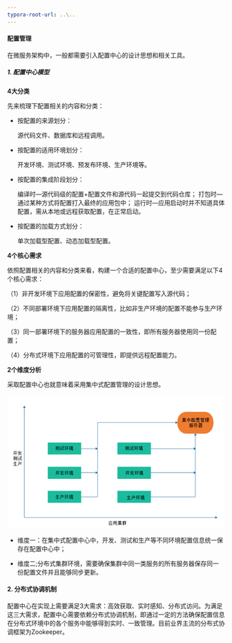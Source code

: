 ```yaml
---
typora-root-url: ..\..
---
```


#### 配置管理

在微服务架构中，一般都需要引入配置中心的设计思想和相关工具。

##### 1. 配置中心模型

**4大分类**

先来梳理下配置相关的内容和分类：

- 按配置的来源划分：

  源代码文件、数据库和远程调用。

- 按配置的适用环境划分：

  开发环境、测试环境、预发布环境、生产环境等。

- 按配置的集成阶段划分：

  编译时—源代码级的配置+配置文件和源代码一起提交到代码仓库； 打包时—通过某种方式将配置打入最终的应用包中； 运行时—应用启动时并不知道具体配置，需从本地或远程获取配置，在正常启动。

- 按配置的加载方式划分：

  单次加载型配置、动态加载型配置。

**4个核心需求**

依照配置相关的内容和分类来看，构建一个合适的配置中心，至少需要满足以下4个核心需求：

（1）非开发环境下应用配置的保密性，避免将关键配置写入源代码；

（2）不同部署环境下应用配置的隔离性，比如非生产环境的配置不能参与生产环境；

（3）同一部署环境下的服务器应用配置的一致性，即所有服务器使用同一份配置；

（4）分布式环境下应用配置的可管理性，即提供远程配置能力。

**2个维度分析**

采取配置中心也就意味着采用集中式配置管理的设计思想。

![集中式配置中心](/KnowHow/images/04/集中式配置中心.png)

- 维度一：在集中式配置中心中，开发、测试和生产等不同环境配置信息统一保存在配置中心中；

- 维度二;分布式集群环境，需要确保集群中同一类服务的所有服务器保存同一份配置文件并且能够同步更新。

#### 2. 分布式协调机制

配置中心在实现上需要满足3大需求：高效获取、实时感知、分布式访问。为满足这三大需求，配置中心需要依赖分布式协调机制，即通过一定的方法确保配置信息在分布式环境中的各个服务中能够得到实时、一致管理。目前业界主流的分布式协调框架为Zookeeper。
